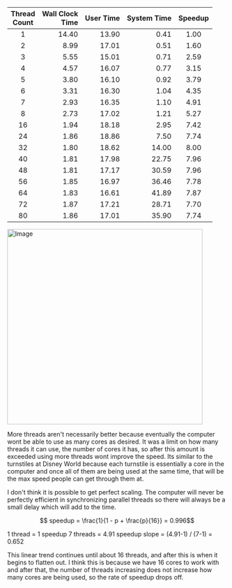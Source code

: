 |Thread<br>Count|Wall Clock<br>Time|User Time|System Time|Speedup|
|:--:|--:|--:|--:|:--:|
|1|14.40|13.90| 0.41|1.00|
|2| 8.99|17.01| 0.51| 1.60|
|3| 5.55|15.01| 0.71| 2.59|
|4| 4.57|16.07| 0.77| 3.15|
|5| 3.80|16.10| 0.92| 3.79|
|6| 3.31|16.30| 1.04| 4.35|
|7| 2.93|16.35| 1.10| 4.91|
|8| 2.73|17.02| 1.21| 5.27|
|16| 1.94|18.18| 2.95| 7.42|
|24| 1.86|18.86| 7.50| 7.74|
|32| 1.80|18.62|14.00| 8.00|
|40| 1.81|17.98|22.75| 7.96|
|48| 1.81|17.17|30.59| 7.96|
|56| 1.85|16.97|36.46| 7.78|
|64| 1.83|16.61|41.89| 7.87|
|72| 1.87|17.21|28.71| 7.70|
|80| 1.86|17.01|35.90| 7.74|

<img width="448" alt="Image" src="https://github.com/user-attachments/assets/ef0dd38f-7caa-4b86-9e37-e43bf4193436" />

More threads aren't necessarily better because eventually the computer wont be able to use as many cores as desired. It was a limit on how many threads it can use, the number of cores it has, so after this amount is exceeded using more threads wont improve the speed. Its similar to the turnstiles at Disney World because each turnstile is essentially a core in the computer and once all of them are being used at the same time, that will be the max speed people can get through them at.  

I don't think it is possible to get perfect scaling. The computer will never be perfectly efficient in synchronizing parallel threads so there will always be a small delay which will add to the time.

$$ speedup = \frac{1}{1 - p + \frac{p}{16}} = 0.996$$

1 thread = 1 speedup
7 threads = 4.91 speedup
slope = (4.91-1) / (7-1) = 0.652 

This linear trend continues until about 16 threads, and after this is when it begins to flatten out. I think this is because we have 16 cores to work with and after that, the number of threads increasing does not increase how many cores are being used, so the rate of speedup drops off.
